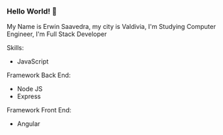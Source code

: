 ### Hello World! 👋

My Name is Erwin Saavedra, my city is Valdivia, I'm Studying Computer Engineer, I'm Full Stack Developer

Skills:
  - JavaScript
 
Framework Back End:
  - Node JS
  - Express

Framework Front End:
  - Angular




<!--
**erwinix/erwinix** is a ✨ _special_ ✨ repository because its `README.md` (this file) appears on your GitHub profile.

Here are some ideas to get you started:

- 🔭 I’m currently working on ...
- 🌱 I’m currently learning ...
- 👯 I’m looking to collaborate on ...
- 🤔 I’m looking for help with ...
- 💬 Ask me about ...
- 📫 How to reach me: ...
- 😄 Pronouns: ...
- ⚡ Fun fact: ...
-->
